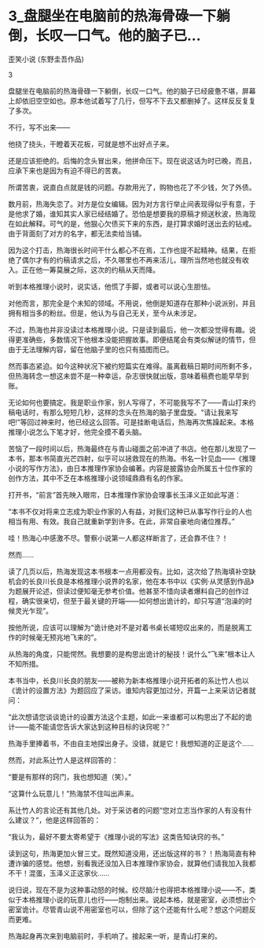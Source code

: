 # 3_盘腿坐在电脑前的热海骨碌一下躺倒，长叹一口气。他的脑子已...

歪笑小说 (东野圭吾作品)

3

盘腿坐在电脑前的热海骨碌一下躺倒，长叹一口气。他的脑子已经疲惫不堪，屏幕上却依旧空空如也。原本他试着写了几行，但写不下去又都删掉了。这样反反复复了多次。

不行，写不出来——

他挠了挠头，干瞪着天花板，可就是想不出好点子来。

还是应该拒绝的。后悔的念头冒出来，他拼命压下。现在说这话为时已晚，而且，应承下来也是因为有迫不得已的苦衷。

所谓苦衷，说直白点就是钱的问题。存款用光了，购物也花了不少钱，欠了外债。

数月前，热海失恋了。对方是位女编辑。因为对方言行举止间表现得似乎有意，于是他求了婚，谁知其实人家已经结婚了。恐怕是想要我的原稿才频送秋波，热海现在如此解释。可气的是，他狠心欠债买下来的东西，是打算求婚时送出去的钻戒。由于背面刻了对方的名字，都无法卖给当铺。

因为这个打击，热海很长时间干什么都心不在焉，工作也提不起精神。结果，在拒绝了偶尔才有的约稿请求之后，不久哪里也不再来活儿，理所当然地也就没有收入。正在他一筹莫展之际，这次的约稿从天而降。

听到本格推理小说时，说实话，他慌了手脚，或者可以说心生胆怯。

对他而言，那完全是个未知的领域。不用说，他倒是知道存在那种小说派别，并且拥有相当多的粉丝。但是，他认为与自己无关，至今从未涉足。

不过，热海也并非没读过本格推理小说。只是读到最后，他一次都没觉得有趣。说得更准确些，多数情况下他根本没能把握故事。即便结尾会有类似解谜的情节，但由于无法理解内容，留在他脑子里的也只有插图而已。

然而事态紧迫。如今这种状况下被约短篇实在难得。虽离截稿日期时间所剩不多，但热海转念一想这未尝不是一种幸运，杂志很快就出版，意味着稿费也能早早到账。

无论如何也要搞定。我是职业作家，别人写得了，不可能我写不了——青山打来约稿电话时，有那么短短几秒，这样的念头在热海的脑子里盘旋。“请让我来写吧!”等回过神来时，他已经这么回答。可是挂断电话后，热海再次焦躁起来。本格推理小说怎么下笔才好，他完全摸不着头脑。

苦恼了一段时间以后，热海最终在与青山碰面之前冲进了书店。他在那儿发现了一本书，那本书简直光芒四射，似乎可以拯救现在的热海。书名一针见血——《推理小说的写作方法》，由日本推理作家协会编著。内容是披露协会所属五十位作家的创作方法，其中不乏在本格推理小说领域鼎鼎有名的作家。

打开书，“前言”首先映入眼帘，日本推理作家协会理事长玉泽义正如此写道：

“本书不仅对将来立志成为职业作家的人有益，对我们这种已从事写作行业的人也相当有用、有效。我自己就重新学到许多。在此，非常自豪地向诸位推荐。”

哇！热海心中感激不尽。警察小说第一人都这样断言了，还会靠不住？！

然而……

读了几页以后，热海发现这本书根本一点用都没有。比如，这次给了热海填补空缺机会的长良川长良是本格推理小说界的名家，他在本书中以《实例·从灵感到作品》为题展开论述，但读过便知毫无参考价值。他甚至不惜向读者爆料自己的创作过程，确实很亲切，但至于最关键的开端——如何想出诡计的，却只写道“泡澡的时候灵光乍现”。

按他所说，应该可以理解为“诡计绝对不是对着书桌长嗟短叹出来的，而是脱离工作的时候毫无预兆地飞来的”。

从热海的角度，只能愕然。我想要的是构思出诡计的秘技！说什么“飞来”根本让人不知所措。

本书当中，长良川长良的朋友——被称为新本格推理小说开拓者的系辻竹人也以《诡计的设置方法》为题回应了采访。谁知内容更加过分，开篇一上来采访记者就问：

“此次想请您谈谈诡计的设置方法这个主题，如此一来谁都可以构思出了不起的诡计——能不能请您告诉大家达到这种目标的诀窍呢？”

热海手里捧着书，不由自主地探出身子。没错，就是它！我想知道的正是这个……

然而，对此系辻竹人是这样回答的：

“要是有那样的窍门，我也想知道（笑）。”

“这算什么玩意儿！”热海禁不住叫出声来。

系辻竹人的言论还有其他几处。对于采访者的问题“您对立志当作家的人有没有什么建议？”，他是这样回答的：

“我认为，最好不要太寄希望于《推理小说的写法》这类告知诀窍的书。”

读到这句，热海更加火冒三丈。既然知道没用，还出版这样的书？！热海简直有种遭诈骗的感觉。他想，别看我还没加入日本推理作家协会，就算他们请我加入我都不干！混蛋，玉泽义正这家伙……

说归说，现在不是为这种事动怒的时候。绞尽脑汁也得把本格推理小说——不，类似于本格推理小说的玩意儿也行——炮制出来。说起本格，就是密室，必须想出个密室诡计。尽管青山说不用密室也可以，但除了这个还能有什么呢？想这个问题反而更难。

热海起身再次来到电脑前时，手机响了。接起来一听，是青山打来的。
